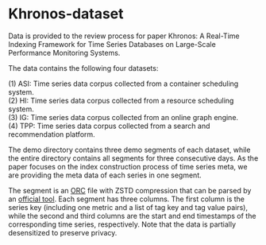 # Khronos-dataset

Data is provided to the review process for paper Khronos: A Real-Time Indexing Framework for Time Series Databases on Large-Scale Performance Monitoring Systems.

The data contains the following four datasets:

(1) ASI: Time series data corpus collected from a container scheduling system.  
(2) HI: Time series data corpus collected from a resource scheduling system.  
(3) IG: Time series data corpus collected from an online graph engine.  
(4) TPP: Time series data corpus collected from a search and recommendation platform.  

The demo directory contains three demo segments of each dataset, while the entire directory contains all segments for three consecutive days. As the paper focuses on the index construction process of time series meta, we are providing the meta data of each series in one segment.

The segment is an [ORC](https://github.com/apache/orc) file with ZSTD compression that can be parsed by an [official tool](https://github.com/apache/orc/blob/main/tools/src/FileContents.cc). Each segment has three columns. The first column is the series key (including one metric and a list of tag key and tag value pairs), while the second and third columns are the start and end timestamps of the corresponding time series, respectively. Note that the data is partially desensitized to preserve privacy.


